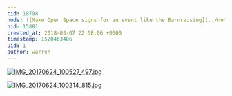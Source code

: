 ```yaml
---
cid: 18798
node: ![Make Open Space signs for an event like the Barnraising](../notes/liz/03-07-2018/make-barnraising-signs)
nid: 15881
created_at: 2018-03-07 22:58:06 +0000
timestamp: 1520463486
uid: 1
author: warren
---
```


[![IMG_20170624_100527_497.jpg](https://publiclab.org/system/images/photos/000/023/871/large/IMG_20170624_100527_497.jpg)](https://publiclab.org/system/images/photos/000/023/871/original/IMG_20170624_100527_497.jpg)


[![IMG_20170624_100214_815.jpg](https://publiclab.org/system/images/photos/000/023/872/large/IMG_20170624_100214_815.jpg)](https://publiclab.org/system/images/photos/000/023/872/original/IMG_20170624_100214_815.jpg)

